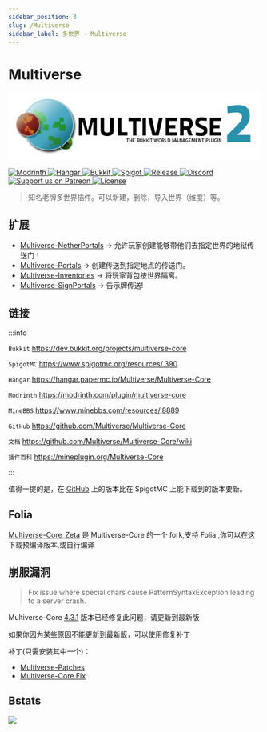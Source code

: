 ```yaml
---
sidebar_position: 3
slug: /Multiverse
sidebar_label: 多世界 - Multiverse
---
```


# Multiverse

![](_images/multiverse2-long.png)

<a href="https://modrinth.com/plugin/multiverse-core">
  <img src="https://cdn.jsdmirror.cn/npm/@intergrav/devins-badges@3/assets/cozy/available/modrinth_vector.svg" class="stylish-image" alt="Modrinth" />
</a>
<a href="https://hangar.papermc.io/Multiverse/Multiverse-Core">
  <img src="https://cdn.jsdmirror.cn/npm/@intergrav/devins-badges@3/assets/cozy/available/hangar_vector.svg" class="stylish-image" alt="Hangar" />
</a>
<a href="https://dev.bukkit.org/projects/multiverse-core">
  <img src="https://cdn.jsdmirror.cn/npm/@intergrav/devins-badges@3/assets/cozy/supported/bukkit_vector.svg" class="stylish-image" alt="Bukkit" />
</a>
<a href="https://www.spigotmc.org/resources/multiverse-core.390">
  <img src="https://cdn.jsdmirror.cn/npm/@intergrav/devins-badges@3/assets/cozy/supported/spigot_vector.svg" class="stylish-image" alt="Spigot" />
</a>

<a href="https://github.com/DecentSoftware-eu/DecentHolograms/releases">
  <img src="https://img.shields.io/github/v/release/Multiverse/Multiverse-Core" class="stylish-image" alt="Release" />
</a>
<a href="https://discord.gg/NZtfKky">
  <img src="https://img.shields.io/discord/325459248047980545?label=discord&logo=discord" class="stylish-image" alt="Discord" />
</a>
<a href="https://patreon.com/dumptruckman">
  <img src="https://img.shields.io/badge/donate-patreon-white?logo=patreon" class="stylish-image" alt="Support us on Patreon" />
</a>
<a href="https://github.com/Multiverse/Multiverse-Core/blob/main/LICENSE.md">
  <img src="https://img.shields.io/github/license/Multiverse/Multiverse-Core?color=blue" class="stylish-image" alt="License" />
</a>

> 知名老牌多世界插件。可以新建，删除，导入世界（维度）等。

## 扩展

- [Multiverse-NetherPortals](https://github.com/Multiverse/Multiverse-NetherPortals) -> 允许玩家创建能够带他们去指定世界的地狱传送门！
- [Multiverse-Portals](https://github.com/Multiverse/Multiverse-Portals) -> 创建传送到指定地点的传送门。
- [Multiverse-Inventories](https://github.com/Multiverse/Multiverse-Inventories) -> 将玩家背包按世界隔离。
- [Multiverse-SignPortals](https://github.com/Multiverse/Multiverse-SignPortals) -> 告示牌传送!

## 链接

:::info

`Bukkit` https://dev.bukkit.org/projects/multiverse-core

`SpigotMC` https://www.spigotmc.org/resources/.390

`Hangar` https://hangar.papermc.io/Multiverse/Multiverse-Core

`Modrinth` https://modrinth.com/plugin/multiverse-core

`MineBBS` https://www.minebbs.com/resources/.8889

`GitHub` https://github.com/Multiverse/Multiverse-Core

`文档` https://github.com/Multiverse/Multiverse-Core/wiki

`插件百科` https://mineplugin.org/Multiverse-Core

:::

值得一提的是，在 [GitHub](https://github.com/Multiverse/Multiverse-Core/releases) 上的版本比在 SpigotMC 上能下载到的版本要新。

## Folia

[Multiverse-Core_Zeta](https://github.com/RenYuan-MC/Multiverse-Core_Zeta) 是 Multiverse-Core 的一个 fork,支持 Folia
,你可以[在这](https://dl.yizhan.wiki/plugins/multiverse-core-4.3.14-zeta_folia-experimental.jar) 下载预编译版本,或自行编译

## 崩服漏洞

> Fix issue where special chars cause PatternSyntaxException leading to a server crash.

Multiverse-Core [4.3.1](https://www.spigotmc.org/resources/multiverse-core.390/update?update=424085) 版本已经修复此问题，请更新到最新版

如果你因为某些原因不能更新到最新版，可以使用修复补丁

补丁(只需安装其中一个)：

- [Multiverse-Patches](https://www.spigotmc.org/resources/.96390)
- [Multiverse-Core Fix](https://www.spigotmc.org/resources/.70218)

## Bstats

[![](https://bstats.org/signatures/bukkit/Multiverse-Core.svg)](https://bstats.org/plugin/bukkit/Multiverse-Core/7765)
